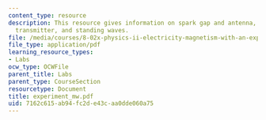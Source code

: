 ```yaml
---
content_type: resource
description: This resource gives information on spark gap and antenna, building the
  transmitter, and standing waves.
file: /media/courses/8-02x-physics-ii-electricity-magnetism-with-an-experimental-focus-spring-2005/7162c615ab94fc2de43caa0dde060a75_experiment_mw.pdf
file_type: application/pdf
learning_resource_types:
- Labs
ocw_type: OCWFile
parent_title: Labs
parent_type: CourseSection
resourcetype: Document
title: experiment_mw.pdf
uid: 7162c615-ab94-fc2d-e43c-aa0dde060a75
---
```

